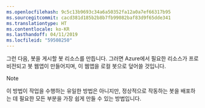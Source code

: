 ```yaml
---
ms.openlocfilehash: 9c5c13b9693c34a6a50352fa12a0a7ef66317b95
ms.sourcegitcommit: cacd381d185b2b8b7fb99082baf83d9f65dde341
ms.translationtype: HT
ms.contentlocale: ko-KR
ms.lasthandoff: 04/11/2019
ms.locfileid: "59508250"
---
```

그런 다음, 봇을 게시할 봇 리소스를 만듭니다. 그러면 Azure에서 필요한 리소스가 프로비전되고 봇 웹앱이 만들어지며, 이 웹앱을 로컬 봇으로 덮어쓸 것입니다.

> [!NOTE]
> 이 방법이 작업을 수행하는 유일한 방법은 아니지만, 정상적으로 작동하는 봇을 배포하는 데 필요한 모든 부분을 가장 쉽게 만들 수 있는 방법입니다.

